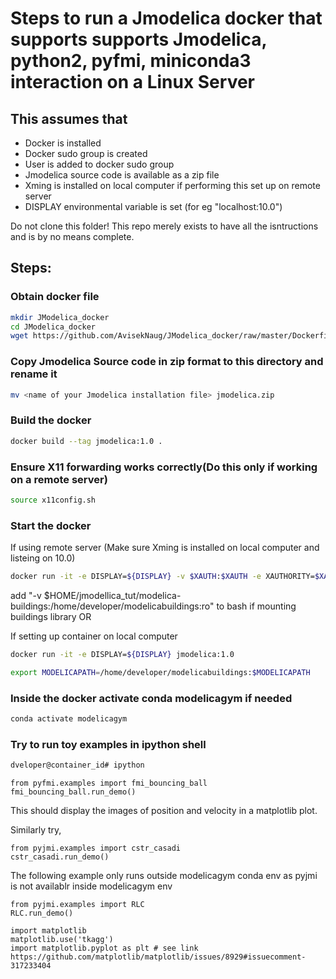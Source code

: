 # Steps to run a Jmodelica docker that supports supports Jmodelica, python2, pyfmi, miniconda3 interaction on a Linux Server

## This assumes that
* Docker is installed
* Docker sudo group is created
* User is added to docker sudo group
* Jmodelica source code is available as a zip file
* Xming is installed on local computer if performing this set up on remote server
* DISPLAY environmental variable is set (for eg "localhost:10.0")

Do not clone this folder! This repo merely exists to have all the isntructions and is by no means complete.

## Steps:

### Obtain docker file
```bash
mkdir JModelica_docker
cd JModelica_docker
wget https://github.com/AvisekNaug/JModelica_docker/raw/master/Dockerfile
```
### Copy Jmodelica Source code in zip format to this directory and rename it
```bash
mv <name of your Jmodelica installation file> jmodelica.zip
```

### Build the docker
```bash
docker build --tag jmodelica:1.0 .
```

### Ensure X11 forwarding works correctly(Do this only if working on a remote server)
```bash
source x11config.sh
```

### Start the docker
If using remote server (Make sure Xming is installed on local computer and listeing on 10.0)
```bash
docker run -it -e DISPLAY=${DISPLAY} -v $XAUTH:$XAUTH -e XAUTHORITY=$XAUTH jmodelica:1.0
```
add "-v $HOME/jmodellica_tut/modelica-buildings:/home/developer/modelicabuildings:ro" to bash if mounting buildings library
OR

If setting up container on local computer
```bash
docker run -it -e DISPLAY=${DISPLAY} jmodelica:1.0
```

```bash
export MODELICAPATH=/home/developer/modelicabuildings:$MODELICAPATH
```

### Inside the docker activate conda modelicagym if needed
```bash
conda activate modelicagym
```

### Try to run toy examples in ipython shell
```bash
dveloper@container_id# ipython
```

```ipython
from pyfmi.examples import fmi_bouncing_ball
fmi_bouncing_ball.run_demo()
```
This should display the images of position and velocity in a matplotlib plot.

Similarly try,
```ipython
from pyjmi.examples import cstr_casadi
cstr_casadi.run_demo()
```


The following example only runs outside modelicagym conda env as pyjmi is not availablr inside modelicagym env
```ipython
from pyjmi.examples import RLC
RLC.run_demo()
```

```ipython
import matplotlib
matplotlib.use('tkagg')
import matplotlib.pyplot as plt # see link https://github.com/matplotlib/matplotlib/issues/8929#issuecomment-317233404
```
